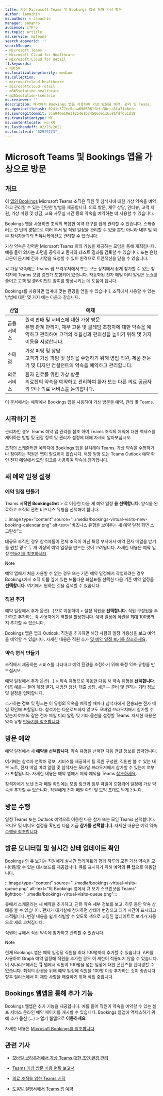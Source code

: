 ```yaml
---
title: 가상 Microsoft Teams 및 Bookings 앱을 통해 가상 방문
author: lanachin
ms.author: v-lanachin
manager: samanro
audience: ITPro
ms.topic: article
ms.service: msteams
search.appverid: ''
searchScope:
- Microsoft Teams
- Microsoft Cloud for Healthcare
- Microsoft Cloud for Retail
f1.keywords:
- NOCSH
ms.localizationpriority: medium
ms.collection:
- microsoftcloud-healthcare
- microsoftcloud-retail
- m365solution-healthcare
- m365solution-scenario
ms.reviewer: ''
description: 예약에서 Bookings 앱을 사용하여 가상 방문을 예약, 관리 및 Teams.
ms.openlocfilehash: 6241c377cc5daa0986081fbfa30eca5fa7146efc
ms.sourcegitcommit: 5ca04ee10e3f254e1b24506de116591fdfd51d18
ms.translationtype: MT
ms.contentlocale: ko-KR
ms.lasthandoff: 02/23/2022
ms.locfileid: "62929273"
---
```

# <a name="virtual-visits-with-microsoft-teams-and-the-bookings-app"></a>Microsoft Teams 및 Bookings 앱을 가상으로 방문

## <a name="overview"></a>개요

이 [앱의 Bookings](https://support.microsoft.com/office/what-is-bookings-42d4e852-8e99-4d8f-9b70-d7fc93973cb5) Microsoft Teams 조직은 직원 및 참석자에 대한 가상 약속을 예약하고 관리할 수 있는 간단한 방법을 제공합니다. 의료 방문, 재무 상담, 인터뷰, 고객 지원, 가상 피팅 및 상담, 교육 사무실 시간 등의 약속을 예약하는 데 사용할 수 있습니다.

Bookings 앱을 사용하면 조직의 복잡한 예약 요구를 쉽게 관리할 수 있습니다. 스케줄러는 한 번의 경험으로 여러 부서 및 직원 일정을 관리할 수 있을 뿐만 아니라 내부 및 외부 참석자들과의 커뮤니케이션도 관리할 수 있습니다.

가상 약속은 강력한 Microsoft Teams 회의 기능을 제공하는 모임을 통해 개최됩니다. 예를 들어 의사는 화면을 공유하고 환자와 테스트 결과를 검토할 수 있습니다. 또는 은행 고문이 문서에 전자 서명을 요청할 수 있어 원격으로 트랜잭션을 닫을 수 있습니다.

각 가상 약속에는 Teams 웹 브라우저에서 또는 모든 장치에서 쉽게 참가할 수 있는 참석자에 Teams 모임 링크가 포함되어 있습니다. 자동화된 전자 메일 미리 알림은 노쇼를 줄이고 고객 및 클라이언트 참여를 향상시키는 데 도움이 됩니다.

Bookings를 사용하면 업계에 맞는 환경을 얻을 수 있습니다. 조직에서 사용할 수 있는 방법에 대한 몇 가지 예는 다음과 같습니다.

|산업 | 예제 |
|---------|---------|
|금융 서비스    |  원격 판매 및 서비스에 대한 가상 방문<br/>은행 관계 관리자, 재무 고문 및 클레임 조정자에 대한 약속을 예약하고 관리하여 고객의 효율성과 편의성을 높이기 위해 몇 가지 이름을 지정합니다.  |
|소매점   | 가상 피팅 및 상담 <br/>고객과 가상 피팅 및 상담을 수행하기 위해 영업 직원, 제품 전문가 및 디자인 컨설턴트의 약속을 예약하고 관리합니다.   |
|의료 서비스   |  환자 진료를 위한 가상 방문 <br/>의료진의 약속을 예약하고 관리하여 환자 또는 다른 의료 공급자와 만나 의료 서비스를 논의합니다.   |

이 문서에서는 예약에서 Bookings 앱을 사용하여 가상 방문을 예약, 관리 및 Teams.

## <a name="before-you-get-started"></a>시작하기 전

관리자인 경우 Teams 예약 앱 관리를 참조 [](../bookings-app-admin.md) 하여 Teams 조직의 예약에 대한 액세스를 제어하는 방법 및 권장 정책 및 관리자 설정에 대해 자세히 알아보십시오.

조직의 스케줄러만 예약자에 Bookings 앱을 설치해야 Teams. 가상 약속을 수행하거나 참여하는 직원은 앱이 필요하지 않습니다. 해당 일정 또는 Teams Outlook 예약 확인 전자 메일에서 모임 링크를 사용하여 약속에 참가합니다.

## <a name="set-up-a-new-booking-calendar"></a>새 예약 일정 설정

### <a name="create-the-booking-calendar"></a>예약 일정 만들기

Teams **시작한 BookingsGet** > 로 이동한 다음 새 예약 일정 **을 선택합니다**. 양식을 완료하고 조직의 관련 비즈니스 유형을 선택해야 합니다.

:::image type="content" source="../media/bookings-virtual-visits-new-booking-calendar.png" alt-text="비즈니스 유형을 보여주는 새 예약 일정 화면 스크린샷":::

대규모 조직인 경우 참석자들이 전체 조직이 아닌 특정 부서에서 예약 전자 메일을 받기를 원할 경우 두 개 이상의 예약 일정을 만드는 것이 고려됩니다.
자세한 내용은 예약 일정 [만들기를 참조하세요](https://support.microsoft.com//office/create-a-bookings-calendar-921cfd26-a24d-4aca-9004-561594112148).

> [!NOTE]
> 예약 앱에서 처음 사용할 수 없는 경우 또는 기존 예약 일정에서 작업하려는 경우 Bookings에서 조직 이름 옆에 있는 드롭다운 화살표를 선택한 다음 기존 예약 일정을 **선택합니다**. 여기에서 원하는 것을 검색할 수 있습니다.

### <a name="add-staff"></a>직원 추가

예약 일정에서 추가 옵션(...)으로 이동하여 > 설정 직원을 **선택합니다**. 직원 구성원을 추가하고 추가하는 각 사용자에게 역할을 할당합니다. 예약 일정에 직원을 최대 100명까지 추가할 수 있습니다.

Bookings 앱은 앱과 Outlook. 직원을 추가하면 해당 사람의 일정 가용성을 보고 예약을 예약할 수 있습니다. 자세한 내용은 직원 추가 [및 예약 일정 보기를 참조하세요](https://support.microsoft.com/office/add-staff-and-view-a-bookings-calendar-6c579f61-8adb-4514-9458-021de2023fa0).  

### <a name="create-appointment-types"></a>약속 형식 만들기

조직에서 제공하는 서비스를 나타내고 예약 환경을 조정하기 위해 특정 약속 유형을 만드십시오.

예약 일정에서 추가 옵션(...) > 약속 유형으로 이동한 다음 새 약속 유형을 **선택합니다**. 이름 예를&mdash; 들어 계정 열기, 처방전 갱신, 대출 상담, 세금&mdash; 준비 및 원하는 기타 정보 및 설정을 입력합니다.

추가하는 정보 및 링크는 이 유형의 약속을 예약할 때마다 참석자에게 전송되는 전자 메일 확인에 포함됩니다. 참석자는 다운로드하지 않고도 모바일 브라우저에서 참가할 수 있는지 여부와 같은 전자 [](mobile-browser-join.md) 메일 미리 알림 및 기타 옵션을 설정할 Teams. 자세한 내용은 약속 유형 [만들기를 참조합니다](https://support.microsoft.com/office/create-an-appointment-type-810eac77-6a65-4dc8-964d-c00eadf43887).

## <a name="schedule-a-visit"></a>방문 예약

예약 일정에서 새 **예약을 선택합니다**. 약속 유형을 선택한 다음 관련 정보를 입력합니다.

여기에는 참석자 연락처 정보, 서비스를 제공하게 될 직원 구성원, 직원만 볼 수 있는 내부 노트, 전자 메일 미리 알림 및 참석자는 모바일 브라우저에서 참가할 수 있는지 여부가 포함됩니다. 자세한 내용은 예약 앱에서 예약 예약을 Teams [참조하세요](https://support.microsoft.com/office/schedule-a-booking-in-the-teams-bookings-app-e275049d-0d0f-4161-8526-461a9f29439f).

참석자에게 보낸 전자 메일 확인에는 모임 링크와 첨부 파일이 포함되어 일정에 가상 약속을 추가할 수 있습니다. 직원에게 전자 메일 확인 및 모임 초대도 받게 됩니다.

## <a name="conduct-a-visit"></a>방문 수행

일정 Teams 또는 Outlook 예약으로 이동한 다음 참가 또는 모임 Teams 선택합니다. 오디오 및 비디오 설정을 확인한 다음 지금 **참가를 선택합니다**. 자세한 내용은 예약 약속 [수행을 참조합니다](https://support.microsoft.com/office/conduct-a-bookings-appointment-a86a4007-e26c-4909-9893-f7036e2747cd).

## <a name="monitor-visits-and-get-real-time-status-updates"></a>방문 모니터링 및 실시간 상태 업데이트 확인

Bookings [의](https://support.microsoft.com/office/queue-view-in-bookings-3eea2840-a1e0-4bcd-8e09-d3cf51c184d6) 큐 보기는 직원에게 실시간 업데이트와 함께 하루의 모든 가상 약속을 모니터링할 수 있는 대시보드를 제공합니다. 큐를 표시하기 위해 예약의 **큐** 탭으로 이동합니다.

:::image type="content" source="../media/bookings-virtual-visits-queue.png" alt-text="의 Bookings 앱에서 큐 보기 스크린샷을 Teams" lightbox="../media/bookings-virtual-visits-queue.png":::

큐에서 스케줄러는 새 예약을 추가하고, 관련 약속 세부 정보를 보고, 하루 동안 약속 상태를 볼 수 있습니다. 환자가 대기실에 참가하면 상태가 변경되고 대기 시간이 표시되고 추적됩니다. 변경 내용을 쉽게 식별할 수 있도록 색으로 코딩된 업데이트로 보기가 자동으로 새로 고쳐집니다.

직원이 큐에서 직접 약속에 참가하고 관리할 수 있습니다.

> [!NOTE]
> 현재 Bookings 앱은 예약 일정당 직원을 최대 100명까지 추가할 수 있습니다. API를 사용하여 Graph 예약 일정에 직원을 추가한 경우 이 제한이 적용되지 않을 수 있습니다. 이 시나리오에서는 **큐** 탭에서 직원이 100명을 넘는 일정에 대한 콘텐츠를 렌더링할 수 없습니다. 최적의 환경을 위해 예약 일정에 직원을 100명 이상 추가하는 것이 좋습니다. 향후 릴리스에서 이 제한 사항을 해결하기 위해 작업 중입니다.

## <a name="additional-capabilities-with-the-bookings-web-app"></a>Bookings 웹앱을 통해 추가 기능

Bookings 웹앱은 추가 기능을 제공합니다. 예를 들어 직원이 약속을 예약할 수 있는 셀프 서비스 온라인 예약 페이지를 게시할 수 있습니다. Bookings 웹앱에 액세스하기 위해 추가 옵션  (...) > 열기 웹앱으로 **이동하세요**.

자세한 내용은 [Microsoft Bookings를 참조합니다](/microsoft-365/bookings/bookings-overview).

## <a name="related-articles"></a>관련 기사

- [모바일 브라우저에서 가상 Teams 대한 조인 환경 관리](mobile-browser-join.md)

- [Teams 가상 방문 사용 현황 보고서](../teams-analytics-and-reports/virtual-visits-usage-report.md)

- [의료 조직을 위한 Teams 시작](healthcare/teams-in-hc.md)

- [도움말 설명서에서 Teams 앱 예약](https://support.office.com/article/apps-and-services-cc1fba57-9900-4634-8306-2360a40c665b?#PickTab=Bookings)
